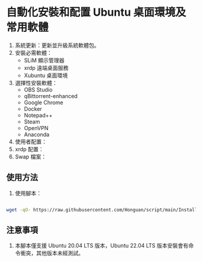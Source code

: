 # 自動化安裝和配置 Ubuntu 桌面環境及常用軟體

1. 系統更新：更新並升級系統軟體包。
2. 安裝必需軟體：
    - SLiM 顯示管理器
    - xrdp 遠端桌面服務
    - Xubuntu 桌面環境
3. 選擇性安裝軟體：
    - OBS Studio
    - qBittorrent-enhanced
    - Google Chrome
    - Docker
    - Notepad++
    - Steam
    - OpenVPN
    - Anaconda
4. 使用者配置：
5. xrdp 配置：
6. Swap 檔案：

## 使用方法

1. 使用腳本：

```bash

wget -qO- https://raw.githubusercontent.com/Honguan/script/main/Install_desktop.sh | sudo bash

```

## 注意事項

1. 本腳本僅支援 Ubuntu 20.04 LTS 版本，Ubuntu 22.04 LTS 版本安裝會有命令衝突，其他版本未經測試。
